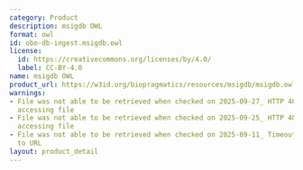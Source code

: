 ```yaml
---
category: Product
description: msigdb OWL
format: owl
id: obo-db-ingest.msigdb.owl
license:
  id: https://creativecommons.org/licenses/by/4.0/
  label: CC-BY-4.0
name: msigdb OWL
product_url: https://w3id.org/biopragmatics/resources/msigdb/msigdb.owl
warnings:
- File was not able to be retrieved when checked on 2025-09-27_ HTTP 404 error when
  accessing file
- File was not able to be retrieved when checked on 2025-09-25_ HTTP 404 error when
  accessing file
- File was not able to be retrieved when checked on 2025-09-11_ Timeout connecting
  to URL
layout: product_detail
---
```

